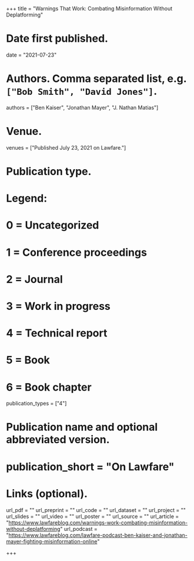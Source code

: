 +++
title = "Warnings That Work: Combating Misinformation Without Deplatforming"

# Date first published.
date = "2021-07-23"

# Authors. Comma separated list, e.g. `["Bob Smith", "David Jones"]`.
authors = ["Ben Kaiser", "Jonathan Mayer", "J. Nathan Matias"]

# Venue. 
venues = ["Published July 23, 2021 on Lawfare."]

# Publication type.
# Legend:
# 0 = Uncategorized
# 1 = Conference proceedings
# 2 = Journal
# 3 = Work in progress
# 4 = Technical report
# 5 = Book
# 6 = Book chapter
publication_types = ["4"]

# Publication name and optional abbreviated version.
# publication_short = "On Lawfare"

# Links (optional).
url_pdf = ""
url_preprint = ""
url_code = ""
url_dataset = ""
url_project = ""
url_slides = ""
url_video = ""
url_poster = ""
url_source = ""
url_article = "https://www.lawfareblog.com/warnings-work-combating-misinformation-without-deplatforming"
url_podcast = "https://www.lawfareblog.com/lawfare-podcast-ben-kaiser-and-jonathan-mayer-fighting-misinformation-online"

+++